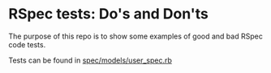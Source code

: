 # RSpec tests: Do's and Don'ts

The purpose of this repo is to show some examples of good and bad RSpec code tests.

Tests can be found in [spec/models/user_spec.rb](https://github.com/brandonbrown5/rspec-demo-dos-and-donts/blob/main/spec/models/user_spec.rb)
